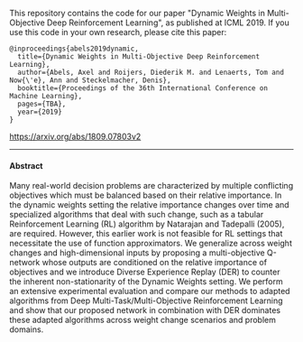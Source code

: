 This repository contains the code for our paper "Dynamic Weights in Multi-Objective Deep Reinforcement Learning", as published at ICML 2019. If you use this code in your own research, please cite this paper:

```
@inproceedings{abels2019dynamic,
  title={Dynamic Weights in Multi-Objective Deep Reinforcement Learning},
  author={Abels, Axel and Roijers, Diederik M. and Lenaerts, Tom and Now{\'e}, Ann and Steckelmacher, Denis},
  booktitle={Proceedings of the 36th International Conference on Machine Learning},
  pages={TBA},
  year={2019}
}
```

https://arxiv.org/abs/1809.07803v2

---------------------------------------
#### Abstract
Many real-world decision problems are characterized by multiple conflicting objectives which must be balanced based on their relative importance. In the dynamic weights setting the relative importance changes over time and specialized algorithms that deal with such change, such as a tabular Reinforcement Learning (RL) algorithm by Natarajan and Tadepalli (2005), are required. However, this earlier work is not feasible for RL settings that necessitate the use of function approximators. We generalize across weight changes and high-dimensional inputs by proposing a multi-objective Q-network whose outputs are conditioned on the relative importance of objectives and we introduce Diverse Experience Replay (DER) to counter the inherent non-stationarity of the Dynamic Weights setting. We perform an extensive experimental evaluation and compare our methods to adapted algorithms from Deep Multi-Task/Multi-Objective Reinforcement Learning and show that our proposed network in combination with DER dominates these adapted algorithms across weight change scenarios and problem domains.
